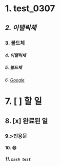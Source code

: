 # 1. test_0307
## *2. 이탤릭체*
### **3. 볼드체**
#### _4. 이탤릭체_
##### __5. 볼드체__
###### 6. [Google](google.com)
# 7. [ ] 할 일 
## 8. [x] 완료된 일
### 9.>인용문
#### 10. :smile:
##### 11. ``` bash test ```
